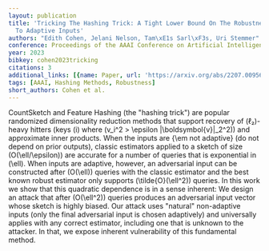 ```yaml
---
layout: publication
title: 'Tricking The Hashing Trick: A Tight Lower Bound On The Robustness Of Countsketch
  To Adaptive Inputs'
authors: "Edith Cohen, Jelani Nelson, Tam\xE1s Sarl\xF3s, Uri Stemmer"
conference: Proceedings of the AAAI Conference on Artificial Intelligence
year: 2023
bibkey: cohen2023tricking
citations: 3
additional_links: [{name: Paper, url: 'https://arxiv.org/abs/2207.00956'}]
tags: [AAAI, Hashing Methods, Robustness]
short_authors: Cohen et al.
---
```

CountSketch and Feature Hashing (the "hashing trick") are popular randomized
dimensionality reduction methods that support recovery of \(ℓ₂\)-heavy
hitters (keys \(i\) where \(v_i^2 > \epsilon \|\boldsymbol\{v\}\|_2^2\)) and
approximate inner products. When the inputs are \{\em not adaptive\} (do not
depend on prior outputs), classic estimators applied to a sketch of size
\(O(\ell/\epsilon)\) are accurate for a number of queries that is exponential in
\(\ell\). When inputs are adaptive, however, an adversarial input can be
constructed after \(O(\ell)\) queries with the classic estimator and the best
known robust estimator only supports \(\tilde\{O\}(\ell^2)\) queries. In this work
we show that this quadratic dependence is in a sense inherent: We design an
attack that after \(O(\ell^2)\) queries produces an adversarial input vector
whose sketch is highly biased. Our attack uses "natural" non-adaptive inputs
(only the final adversarial input is chosen adaptively) and universally applies
with any correct estimator, including one that is unknown to the attacker. In
that, we expose inherent vulnerability of this fundamental method.